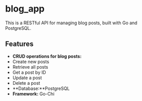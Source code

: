 # blog_app

This is a RESTful API for managing blog posts, built with Go and PostgreSQL.

## Features

* **CRUD operations for blog posts:** 
* Create new posts
* Retrieve all posts
* Get a post by ID
* Update a post
* Delete a post 
* **Database:**PostgreSQL
* **Framework:** Go-Chi